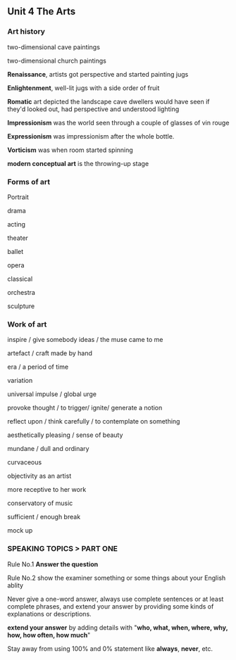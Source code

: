 ## Unit 4 The Arts

### Art history

two-dimensional cave paintings

two-dimensional church paintings

**Renaissance**, artists got perspective and started painting jugs

**Enlightenment**, well-lit jugs with a side order of fruit

**Romatic** art depicted the landscape cave dwellers would have seen if they'd looked out, had perspective and understood lighting

**Impressionism** was the world seen through a couple of glasses of vin rouge

**Expressionism** was impressionism after the whole bottle.

**Vorticism** was when room started spinning

**modern conceptual art** is the throwing-up stage

### Forms of art

Portrait

drama

acting

theater

ballet

opera 

classical

orchestra

sculpture

### **Work of art**

inspire / give somebody ideas / the muse came to me

artefact / craft made by hand

era / a period of time

variation

universal impulse / global urge 

provoke thought / to trigger/ ignite/ generate a notion

reflect upon / think carefully / to contemplate on something

aesthetically pleasing / sense of beauty

mundane / dull and ordinary

curvaceous 

objectivity as an artist

more receptive to her work

conservatory of music

sufficient / enough break

mock up

### SPEAKING TOPICS > PART ONE

Rule No.1 **Answer the question**

Rule No.2 show the examiner something or some things about your English ablity

Never give a one-word answer, always use complete sentences or at least complete phrases, and extend your answer by providing some kinds of explanations or descriptions.

**extend your answer** by adding details with "**who, what, when, where, why, how, how often, how much**"

Stay away from using 100% and 0% statement like **always**, **never**, etc.



